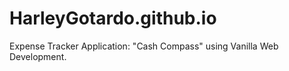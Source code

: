 # HarleyGotardo.github.io
Expense Tracker Application: "Cash Compass" using Vanilla Web Development.

